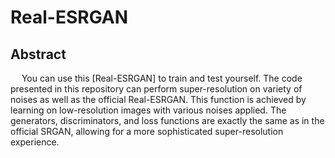 # Real-ESRGAN

## Abstract
&emsp; You can use this [Real-ESRGAN] to train and test yourself.
The code presented in this repository can perform super-resolution on variety of noises as well as the official Real-ESRGAN.
This function is achieved by learning on low-resolution images with various noises applied.
The generators, discriminators, and loss functions are exactly the same as in the official SRGAN, allowing for a more sophisticated super-resolution experience.
